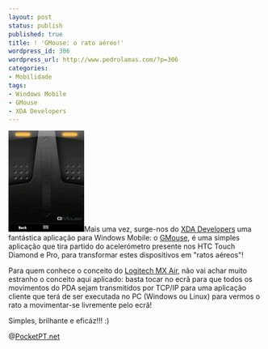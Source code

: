 ```yaml
---
layout: post
status: publish
published: true
title: ! 'GMouse: o rato aéreo!'
wordpress_id: 306
wordpress_url: http://www.pedrolamas.com/?p=306
categories:
- Mobilidade
tags:
- Windows Mobile
- GMouse
- XDA Developers
---
```

[![](/wp-content/uploads/2008/09/gmouse.jpg "GMouse")](http://forum.xda-developers.com/showthread.php?t=427097)Mais uma vez, surge-nos do [XDA Developers](http://www.xda-developers.com) uma fantástica aplicação para Windows Mobile: o [GMouse](http://forum.xda-developers.com/showthread.php?t=427097), é uma simples aplicação que tira partido do acelerómetro presente nos HTC Touch Diamond e Pro, para transformar estes dispositivos em "ratos aéreos"!

Para quem conhece o conceito do [Logitech MX Air](http://www.logitech.com/index.cfm/mice_pointers/mice/devices/3443&cl=us,en), não vai achar muito estranho o conceito aqui aplicado: basta tocar no ecrã para que todos os movimentos do PDA sejam transmitidos por TCP/IP para uma aplicação cliente que terá de ser executada no PC (Windows ou Linux) para vermos o rato a movimentar-se livremente pelo ecrã!

Simples, brilhante e eficáz!!! :)

@[PocketPT.net](http://www.pocketpt.net/forum/index.php?showtopic=24415)
